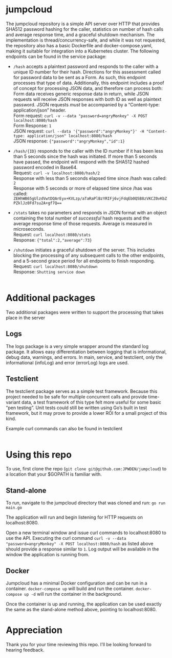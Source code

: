 # jumpcloud
The jumpcloud repository is a simple API server over HTTP that provides SHA512 password hashing for the caller, statistics on number of hash calls and average response time, and a graceful shutdown mechanism.  The implementation is thread/concurrency-safe, and while it was not requested, the repository also has a basic Dockerfile and docker-compose.yaml, making it suitable for integration into a Kubernetes cluster.  The following endpoints can be found in the service package:
- `/hash` accepts a plaintext password and responds to the caller with a unique ID number for their hash.  Directions for this assessment called for password data to be sent as a Form.  As such, this endpoint processes that type of data.  Additionally, this endpoint includes a proof of concept for processing JSON data, and therefore can process both:  Form data receives generic response data in return, while JSON requests will receive JSON responses with both ID as well as plaintext password.  JSON requests *must* be accompanied by a “Content-type: application/json” header.<br>
Form request: `curl -v --data "password=angryMonkey" -X POST localhost:8080/hash` <br>
Form Response:
`1`<br>
JSON request: `curl --data '{"password":"angryMonkey"}' -H "Content-type: application/json" localhost:8080/hash`<br>
JSON response:
`{"password":"angryMonkey","id":1}`


- `/hash/{ID}` responds to the caller with the ID number if it has been less than 5 seconds since the hash was initiated.  If more than 5 seconds have passed, the endpoint will respond with the SHA512 hashed password encoded in Base64.<br>
Request:  `curl -v localhost:8080/hash/2`<br>
Response with less than 5 seconds elapsed time since /hash was called:
`2`<br>
Response with 5 seconds or more of elapsed time since /has was called:
`ZEHhWB65gUlzdVwtDQArEyx+KVLzp/aTaRaPlBzYRIFj6vjFdqEb0Q5B8zVKCZ0vKbZPZklJz0Fd7su2A+gf7Q==`

- `/stats` takes no parameters and responds in JSON format with an object containing the total number of *successful* hash requests and the average response time of those requests.  Average is measured in microseconds.<br>
Request:  `curl localhost:8080/stats`<br>
Response:
`{"total":2,"average":73}`

- `/shutdown` initiates a graceful shutdown of the server.  This includes blocking the processing of any subsequent calls to the other endpoints, and a 5-second grace period for all endpoints to finish responding.<br>
Request: `curl localhost:8080/shutdown`<br>
Response:
`Shutting service down`<br><br>

# Additional packages
Two additional packages were written to support the processing that takes place in the server

## Logs
The logs package is a very simple wrapper around the standard log package.  It allows easy differentiation between logging that is informational, debug data, warnings, and errors.  In main, service, and testclient, only the informational (infoLog) and error (errorLog) logs are used.

## Testclient
The testclient package serves as a simple test framework.  Because this project needed to be safe for multiple concurrent calls and provide time-variant data, a test framework of this type felt more useful for some basic “pen testing”.  Unit tests could still be written using Go’s built in test framework, but it may prove to provide a lower ROI for a small project of this kind.

Example curl commands can also be found in testclient<br><br>

# Using this repo
To use, first clone the repo (`git clone git@github.com:JPWDEN/jumpcloud`) to a location that your $GOPATH is familiar with.

## Stand-alone
To run, navigate to the jumpcloud directory that was cloned and run:
`go run main.go`

The application will run and begin listening for HTTP requests on localhost:8080.

Open a new terminal window and issue curl commands to localhost:8080 to use the API.  Executing the curl command ` curl -v --data "password=angryMonkey" -X POST localhost:8080/hash ` as listed above should provide a response similar to `1`.  Log output will be available in the window the application is running from.

## Docker
Jumpcloud has a minimal Docker configuration and can be run in a container.
`docker-compose up` will build and run the container.
`docker-compose up -d` will run the container in the background.

Once the container is up and running, the application can be used exactly the same as the stand-alone method above, pointing to localhost:8080.


# Appreciation
Thank you for your time reviewing this repo.  I'll be looking forward to hearing feedback.
